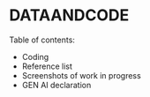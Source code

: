 # DATAANDCODE

Table of contents:
- Coding
- Reference list
- Screenshots of work in progress 
- GEN AI declaration
